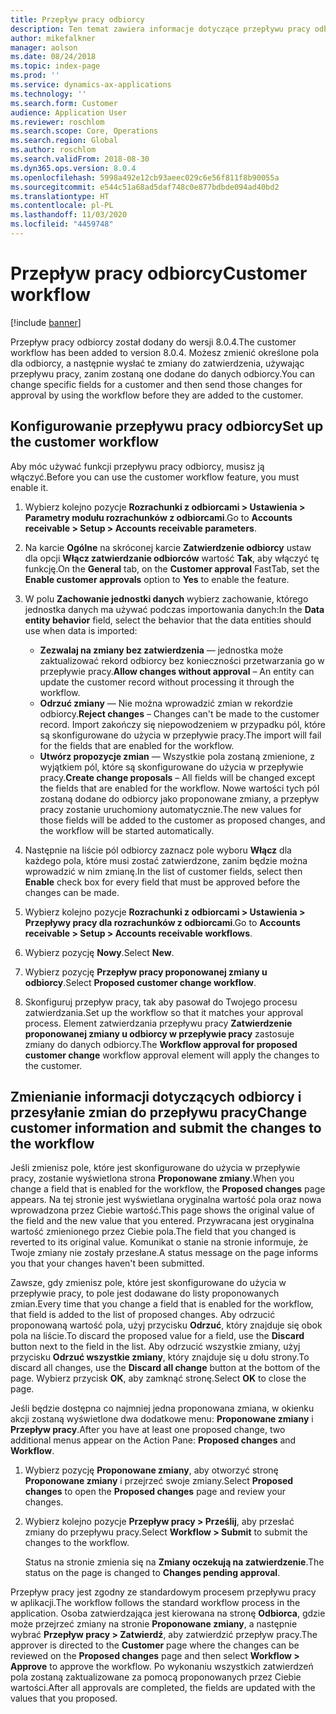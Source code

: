 ```yaml
---
title: Przepływ pracy odbiorcy
description: Ten temat zawiera informacje dotyczące przepływu pracy odbiorcy. Możesz zmienić określone pola dla odbiorcy, a następnie wysłać te zmiany do zatwierdzenia, używając przepływu pracy, zanim zostaną one dodane do danych odbiorcy.
author: mikefalkner
manager: aolson
ms.date: 08/24/2018
ms.topic: index-page
ms.prod: ''
ms.service: dynamics-ax-applications
ms.technology: ''
ms.search.form: Customer
audience: Application User
ms.reviewer: roschlom
ms.search.scope: Core, Operations
ms.search.region: Global
ms.author: roschlom
ms.search.validFrom: 2018-08-30
ms.dyn365.ops.version: 8.0.4
ms.openlocfilehash: 5998a492e12cb93aeec029c6e56f811f8b90055a
ms.sourcegitcommit: e544c51a68ad5daf748c0e877bdbde094ad40bd2
ms.translationtype: HT
ms.contentlocale: pl-PL
ms.lasthandoff: 11/03/2020
ms.locfileid: "4459748"
---
```

# <a name="customer-workflow"></a><span data-ttu-id="a8ad6-104">Przepływ pracy odbiorcy</span><span class="sxs-lookup"><span data-stu-id="a8ad6-104">Customer workflow</span></span>

[!include [banner](../includes/banner.md)]

<span data-ttu-id="a8ad6-105">Przepływ pracy odbiorcy został dodany do wersji 8.0.4.</span><span class="sxs-lookup"><span data-stu-id="a8ad6-105">The customer workflow has been added to version 8.0.4.</span></span> <span data-ttu-id="a8ad6-106">Możesz zmienić określone pola dla odbiorcy, a następnie wysłać te zmiany do zatwierdzenia, używając przepływu pracy, zanim zostaną one dodane do danych odbiorcy.</span><span class="sxs-lookup"><span data-stu-id="a8ad6-106">You can change specific fields for a customer and then send those changes for approval by using the workflow before they are added to the customer.</span></span>

## <a name="set-up-the-customer-workflow"></a><span data-ttu-id="a8ad6-107">Konfigurowanie przepływu pracy odbiorcy</span><span class="sxs-lookup"><span data-stu-id="a8ad6-107">Set up the customer workflow</span></span>

<span data-ttu-id="a8ad6-108">Aby móc używać funkcji przepływu pracy odbiorcy, musisz ją włączyć.</span><span class="sxs-lookup"><span data-stu-id="a8ad6-108">Before you can use the customer workflow feature, you must enable it.</span></span>

1. <span data-ttu-id="a8ad6-109">Wybierz kolejno pozycje **Rozrachunki z odbiorcami \> Ustawienia \> Parametry modułu rozrachunków z odbiorcami**.</span><span class="sxs-lookup"><span data-stu-id="a8ad6-109">Go to **Accounts receivable \> Setup \> Accounts receivable parameters**.</span></span>
2. <span data-ttu-id="a8ad6-110">Na karcie **Ogólne** na skróconej karcie **Zatwierdzenie odbiorcy** ustaw dla opcji **Włącz zatwierdzanie odbiorców** wartość **Tak**, aby włączyć tę funkcję.</span><span class="sxs-lookup"><span data-stu-id="a8ad6-110">On the **General** tab, on the **Customer approval** FastTab, set the **Enable customer approvals** option to **Yes** to enable the feature.</span></span>
3. <span data-ttu-id="a8ad6-111">W polu **Zachowanie jednostki danych** wybierz zachowanie, którego jednostka danych ma używać podczas importowania danych:</span><span class="sxs-lookup"><span data-stu-id="a8ad6-111">In the **Data entity behavior** field, select the behavior that the data entities should use when data is imported:</span></span>

    - <span data-ttu-id="a8ad6-112">**Zezwalaj na zmiany bez zatwierdzenia** — jednostka może zaktualizować rekord odbiorcy bez konieczności przetwarzania go w przepływie pracy.</span><span class="sxs-lookup"><span data-stu-id="a8ad6-112">**Allow changes without approval** – An entity can update the customer record without processing it through the workflow.</span></span>
    - <span data-ttu-id="a8ad6-113">**Odrzuć zmiany** — Nie można wprowadzić zmian w rekordzie odbiorcy.</span><span class="sxs-lookup"><span data-stu-id="a8ad6-113">**Reject changes** – Changes can't be made to the customer record.</span></span> <span data-ttu-id="a8ad6-114">Import zakończy się niepowodzeniem w przypadku pól, które są skonfigurowane do użycia w przepływie pracy.</span><span class="sxs-lookup"><span data-stu-id="a8ad6-114">The import will fail for the fields that are enabled for the workflow.</span></span>
    - <span data-ttu-id="a8ad6-115">**Utwórz propozycje zmian** — Wszystkie pola zostaną zmienione, z wyjątkiem pól, które są skonfigurowane do użycia w przepływie pracy.</span><span class="sxs-lookup"><span data-stu-id="a8ad6-115">**Create change proposals** – All fields will be changed except the fields that are enabled for the workflow.</span></span> <span data-ttu-id="a8ad6-116">Nowe wartości tych pól zostaną dodane do odbiorcy jako proponowane zmiany, a przepływ pracy zostanie uruchomiony automatycznie.</span><span class="sxs-lookup"><span data-stu-id="a8ad6-116">The new values for those fields will be added to the customer as proposed changes, and the workflow will be started automatically.</span></span>

4. <span data-ttu-id="a8ad6-117">Następnie na liście pól odbiorcy zaznacz pole wyboru **Włącz** dla każdego pola, które musi zostać zatwierdzone, zanim będzie można wprowadzić w nim zmianę.</span><span class="sxs-lookup"><span data-stu-id="a8ad6-117">In the list of customer fields, select then **Enable** check box for every field that must be approved before the changes can be made.</span></span>
5. <span data-ttu-id="a8ad6-118">Wybierz kolejno pozycje **Rozrachunki z odbiorcami \> Ustawienia \> Przepływy pracy dla rozrachunków z odbiorcami**.</span><span class="sxs-lookup"><span data-stu-id="a8ad6-118">Go to **Accounts receivable \> Setup \> Accounts receivable workflows**.</span></span>
6. <span data-ttu-id="a8ad6-119">Wybierz pozycję **Nowy**.</span><span class="sxs-lookup"><span data-stu-id="a8ad6-119">Select **New**.</span></span>
7. <span data-ttu-id="a8ad6-120">Wybierz pozycję **Przepływ pracy proponowanej zmiany u odbiorcy**.</span><span class="sxs-lookup"><span data-stu-id="a8ad6-120">Select **Proposed customer change workflow**.</span></span> 
8. <span data-ttu-id="a8ad6-121">Skonfiguruj przepływ pracy, tak aby pasował do Twojego procesu zatwierdzania.</span><span class="sxs-lookup"><span data-stu-id="a8ad6-121">Set up the workflow so that it matches your approval process.</span></span> <span data-ttu-id="a8ad6-122">Element zatwierdzania przepływu pracy **Zatwierdzenie proponowanej zmiany u odbiorcy w przepływie pracy** zastosuje zmiany do danych odbiorcy.</span><span class="sxs-lookup"><span data-stu-id="a8ad6-122">The **Workflow approval for proposed customer change** workflow approval element will apply the changes to the customer.</span></span>

## <a name="change-customer-information-and-submit-the-changes-to-the-workflow"></a><span data-ttu-id="a8ad6-123">Zmienianie informacji dotyczących odbiorcy i przesyłanie zmian do przepływu pracy</span><span class="sxs-lookup"><span data-stu-id="a8ad6-123">Change customer information and submit the changes to the workflow</span></span>

<span data-ttu-id="a8ad6-124">Jeśli zmienisz pole, które jest skonfigurowane do użycia w przepływie pracy, zostanie wyświetlona strona **Proponowane zmiany**.</span><span class="sxs-lookup"><span data-stu-id="a8ad6-124">When you change a field that is enabled for the workflow, the **Proposed changes** page appears.</span></span> <span data-ttu-id="a8ad6-125">Na tej stronie jest wyświetlana oryginalna wartość pola oraz nowa wprowadzona przez Ciebie wartość.</span><span class="sxs-lookup"><span data-stu-id="a8ad6-125">This page shows the original value of the field and the new value that you entered.</span></span> <span data-ttu-id="a8ad6-126">Przywracana jest oryginalna wartość zmienionego przez Ciebie pola.</span><span class="sxs-lookup"><span data-stu-id="a8ad6-126">The field that you changed is reverted to its original value.</span></span> <span data-ttu-id="a8ad6-127">Komunikat o stanie na stronie informuje, że Twoje zmiany nie zostały przesłane.</span><span class="sxs-lookup"><span data-stu-id="a8ad6-127">A status message on the page informs you that your changes haven't been submitted.</span></span>

<span data-ttu-id="a8ad6-128">Zawsze, gdy zmienisz pole, które jest skonfigurowane do użycia w przepływie pracy, to pole jest dodawane do listy proponowanych zmian.</span><span class="sxs-lookup"><span data-stu-id="a8ad6-128">Every time that you change a field that is enabled for the workflow, that field is added to the list of proposed changes.</span></span> <span data-ttu-id="a8ad6-129">Aby odrzucić proponowaną wartość pola, użyj przycisku **Odrzuć**, który znajduje się obok pola na liście.</span><span class="sxs-lookup"><span data-stu-id="a8ad6-129">To discard the proposed value for a field, use the **Discard** button next to the field in the list.</span></span> <span data-ttu-id="a8ad6-130">Aby odrzucić wszystkie zmiany, użyj przycisku **Odrzuć wszystkie zmiany**, który znajduje się u dołu strony.</span><span class="sxs-lookup"><span data-stu-id="a8ad6-130">To discard all changes, use the **Discard all change** button at the bottom of the page.</span></span> <span data-ttu-id="a8ad6-131">Wybierz przycisk **OK**, aby zamknąć stronę.</span><span class="sxs-lookup"><span data-stu-id="a8ad6-131">Select **OK** to close the page.</span></span>

<span data-ttu-id="a8ad6-132">Jeśli będzie dostępna co najmniej jedna proponowana zmiana, w okienku akcji zostaną wyświetlone dwa dodatkowe menu: **Proponowane zmiany** i **Przepływ pracy**.</span><span class="sxs-lookup"><span data-stu-id="a8ad6-132">After you have at least one proposed change, two additional menus appear on the Action Pane: **Proposed changes** and **Workflow**.</span></span>

1. <span data-ttu-id="a8ad6-133">Wybierz pozycję **Proponowane zmiany**, aby otworzyć stronę **Proponowane zmiany** i przejrzeć swoje zmiany.</span><span class="sxs-lookup"><span data-stu-id="a8ad6-133">Select **Proposed changes** to open the **Proposed changes** page and review your changes.</span></span>
2. <span data-ttu-id="a8ad6-134">Wybierz kolejno pozycje **Przepływ pracy \> Prześlij**, aby przesłać zmiany do przepływu pracy.</span><span class="sxs-lookup"><span data-stu-id="a8ad6-134">Select **Workflow \> Submit** to submit the changes to the workflow.</span></span>

    <span data-ttu-id="a8ad6-135">Status na stronie zmienia się na **Zmiany oczekują na zatwierdzenie**.</span><span class="sxs-lookup"><span data-stu-id="a8ad6-135">The status on the page is changed to **Changes pending approval**.</span></span>

<span data-ttu-id="a8ad6-136">Przepływ pracy jest zgodny ze standardowym procesem przepływu pracy w aplikacji.</span><span class="sxs-lookup"><span data-stu-id="a8ad6-136">The workflow follows the standard workflow process in the application.</span></span> <span data-ttu-id="a8ad6-137">Osoba zatwierdzająca jest kierowana na stronę **Odbiorca**, gdzie może przejrzeć zmiany na stronie **Proponowane zmiany**, a następnie wybrać **Przepływ pracy \> Zatwierdź**, aby zatwierdzić przepływ pracy.</span><span class="sxs-lookup"><span data-stu-id="a8ad6-137">The approver is directed to the **Customer** page where the changes can be reviewed on the **Proposed changes** page and then select **Workflow \> Approve** to approve the workflow.</span></span> <span data-ttu-id="a8ad6-138">Po wykonaniu wszystkich zatwierdzeń pola zostaną zaktualizowane za pomocą proponowanych przez Ciebie wartości.</span><span class="sxs-lookup"><span data-stu-id="a8ad6-138">After all approvals are completed, the fields are updated with the values that you proposed.</span></span>
